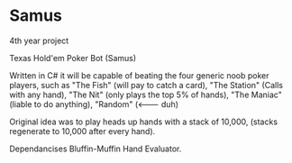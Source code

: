 # Samus

4th year project

Texas Hold'em Poker Bot (Samus)

Written in C# it will be capable of beating the four generic noob poker players,
such as 
"The Fish" (will pay to catch a card),
"The Station" (Calls with any hand),
"The Nit" (only plays the top 5% of hands),
"The Maniac" (liable to do anything),
"Random" (<--- duh)

Original idea was to play heads up hands with a stack of 10,000, (stacks regenerate to 10,000 after every hand).

Dependancises Bluffin-Muffin Hand Evaluator.
